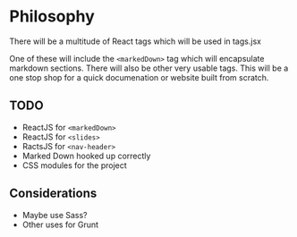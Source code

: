 # Philosophy
There will be a multitude of React tags which will be used in tags.jsx

One of these will include the `<markedDown>` tag which will encapsulate markdown sections. There will also be other very usable tags. This will be a one stop shop for a quick documenation or website built from scratch.

## TODO
- ReactJS for `<markedDown>`
- ReactJS for `<slides>`
- RactsJS for `<nav-header>`
- Marked Down hooked up correctly
- CSS modules for the project

## Considerations
- Maybe use Sass?
- Other uses for Grunt